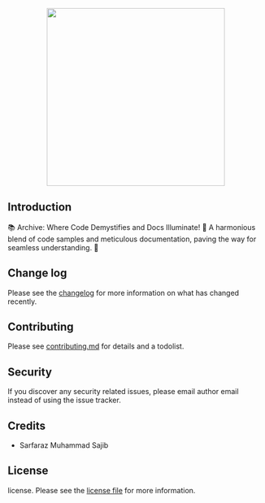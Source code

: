 
<p align="center">
    <img height="350px" width="350px" src="https://i.ibb.co/6tMtkf4/Archive.png">
</p>

## Introduction

📚 Archive: Where Code Demystifies and Docs Illuminate! 🌟 A harmonious blend of code samples and meticulous documentation, paving the way for seamless understanding. 🧩


## Change log

Please see the [changelog](CHANGELOG.md) for more information on what has changed recently.

## Contributing

Please see [contributing.md](CONTRIBUTING.md) for details and a todolist.

## Security

If you discover any security related issues, please email author email instead of using the issue tracker.

## Credits

- Sarfaraz Muhammad Sajib

## License

license. Please see the [license file](LICENCE.md) for more information.
